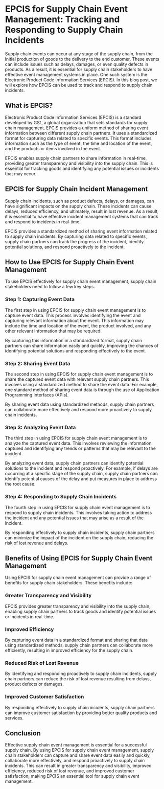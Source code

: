 # EPCIS for Supply Chain Event Management: Tracking and Responding to Supply Chain Incidents

Supply chain events can occur at any stage of the supply chain, from the initial production of goods to the delivery to the end customer. These events can include issues such as delays, damages, or even quality defects in products. As a result, it is essential for supply chain stakeholders to have effective event management systems in place. One such system is the Electronic Product Code Information Services (EPCIS). In this blog post, we will explore how EPCIS can be used to track and respond to supply chain incidents.

## What is EPCIS?

Electronic Product Code Information Services (EPCIS) is a standard developed by GS1, a global organization that sets standards for supply chain management. EPCIS provides a uniform method of sharing event information between different supply chain partners. It uses a standardized format for capturing data related to specific events. This format includes information such as the type of event, the time and location of the event, and the products or items involved in the event.

EPCIS enables supply chain partners to share information in real-time, providing greater transparency and visibility into the supply chain. This is essential for tracking goods and identifying any potential issues or incidents that may occur.

## EPCIS for Supply Chain Incident Management

Supply chain incidents, such as product defects, delays, or damages, can have significant impacts on the supply chain. These incidents can cause delays, reduced efficiency, and ultimately, result in lost revenue. As a result, it is essential to have effective incident management systems that can track and respond to incidents in real-time.

EPCIS provides a standardized method of sharing event information related to supply chain incidents. By capturing data related to specific events, supply chain partners can track the progress of the incident, identify potential solutions, and respond proactively to the incident.

## How to Use EPCIS for Supply Chain Event Management

To use EPCIS effectively for supply chain event management, supply chain stakeholders need to follow a few key steps.

### Step 1: Capturing Event Data

The first step in using EPCIS for supply chain event management is to capture event data. This process involves identifying the event and capturing relevant information about the event. This information may include the time and location of the event, the product involved, and any other relevant information that may be required.

By capturing this information in a standardized format, supply chain partners can share information easily and quickly, improving the chances of identifying potential solutions and responding effectively to the event.

### Step 2: Sharing Event Data

The second step in using EPCIS for supply chain event management is to share the captured event data with relevant supply chain partners. This involves using a standardized method to share the event data. For example, one standard method of sharing event data is through the use of Application Programming Interfaces (APIs).

By sharing event data using standardized methods, supply chain partners can collaborate more effectively and respond more proactively to supply chain incidents.

### Step 3: Analyzing Event Data

The third step in using EPCIS for supply chain event management is to analyze the captured event data. This involves reviewing the information captured and identifying any trends or patterns that may be relevant to the incident.

By analyzing event data, supply chain partners can identify potential solutions to the incident and respond proactively. For example, if delays are occurring at a specific stage of the supply chain, supply chain partners can identify potential causes of the delay and put measures in place to address the root cause.

### Step 4: Responding to Supply Chain Incidents

The fourth step in using EPCIS for supply chain event management is to respond to supply chain incidents. This involves taking action to address the incident and any potential issues that may arise as a result of the incident.

By responding effectively to supply chain incidents, supply chain partners can minimize the impact of the incident on the supply chain, reducing the risk of lost revenue and delays.

## Benefits of Using EPCIS for Supply Chain Event Management

Using EPCIS for supply chain event management can provide a range of benefits for supply chain stakeholders. These benefits include:

### Greater Transparency and Visibility

EPCIS provides greater transparency and visibility into the supply chain, enabling supply chain partners to track goods and identify potential issues or incidents in real-time.

### Improved Efficiency

By capturing event data in a standardized format and sharing that data using standardized methods, supply chain partners can collaborate more efficiently, resulting in improved efficiency for the supply chain.

### Reduced Risk of Lost Revenue

By identifying and responding proactively to supply chain incidents, supply chain partners can reduce the risk of lost revenue resulting from delays, product defects or damages.

### Improved Customer Satisfaction

By responding effectively to supply chain incidents, supply chain partners can improve customer satisfaction by providing better quality products and services.

## Conclusion

Effective supply chain event management is essential for a successful supply chain. By using EPCIS for supply chain event management, supply chain stakeholders can capture and share event data easily and quickly, collaborate more effectively, and respond proactively to supply chain incidents. This can result in greater transparency and visibility, improved efficiency, reduced risk of lost revenue, and improved customer satisfaction, making EPCIS an essential tool for supply chain event management.
